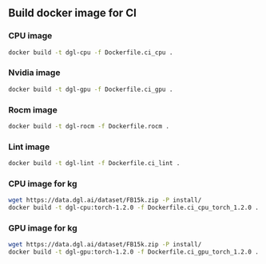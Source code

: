 ## Build docker image for CI

### CPU image
```bash
docker build -t dgl-cpu -f Dockerfile.ci_cpu .
```

### Nvidia image
```bash
docker build -t dgl-gpu -f Dockerfile.ci_gpu .
```

### Rocm image
```bash
docker build -t dgl-rocm -f Dockerfile.rocm .
```

### Lint image
```bash
docker build -t dgl-lint -f Dockerfile.ci_lint .
```

### CPU image for kg
```bash
wget https://data.dgl.ai/dataset/FB15k.zip -P install/
docker build -t dgl-cpu:torch-1.2.0 -f Dockerfile.ci_cpu_torch_1.2.0 .
```

### GPU image for kg
```bash
wget https://data.dgl.ai/dataset/FB15k.zip -P install/
docker build -t dgl-gpu:torch-1.2.0 -f Dockerfile.ci_gpu_torch_1.2.0 .
```
